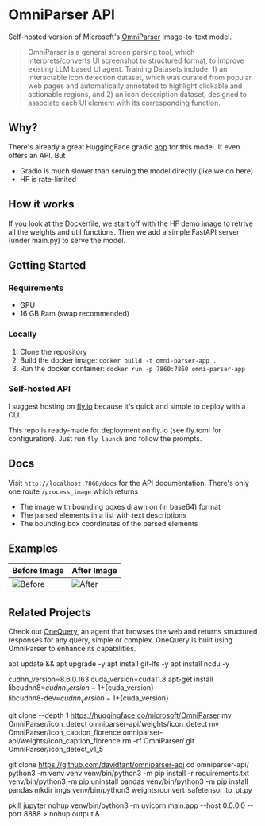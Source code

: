 # OmniParser API

Self-hosted version of Microsoft's [OmniParser](https://huggingface.co/microsoft/OmniParser) Image-to-text model.

> OmniParser is a general screen parsing tool, which interprets/converts UI screenshot to structured format, to improve existing LLM based UI agent. Training Datasets include: 1) an interactable icon detection dataset, which was curated from popular web pages and automatically annotated to highlight clickable and actionable regions, and 2) an icon description dataset, designed to associate each UI element with its corresponding function.

## Why?

There's already a great HuggingFace gradio [app](https://huggingface.co/spaces/microsoft/OmniParser) for this model. It even offers an API. But

- Gradio is much slower than serving the model directly (like we do here)
- HF is rate-limited

## How it works

If you look at the Dockerfile, we start off with the HF demo image to retrive all the weights and util functions. Then we add a simple FastAPI server (under main.py) to serve the model.

## Getting Started

### Requirements

- GPU
- 16 GB Ram (swap recommended)

### Locally

1. Clone the repository
2. Build the docker image: `docker build -t omni-parser-app .`
3. Run the docker container: `docker run -p 7860:7860 omni-parser-app`

### Self-hosted API

I suggest hosting on [fly.io](https://fly.io) because it's quick and simple to deploy with a CLI.

This repo is ready-made for deployment on fly.io (see fly.toml for configuration). Just run `fly launch` and follow the prompts.

## Docs

Visit `http://localhost:7860/docs` for the API documentation. There's only one route `/process_image` which returns

- The image with bounding boxes drawn on (in base64) format
- The parsed elements in a list with text descriptions
- The bounding box coordinates of the parsed elements

## Examples

| Before Image                       | After Image                   |
| ---------------------------------- | ----------------------------- |
| ![Before](examples/screenshot.png) | ![After](examples/after.webp) |

## Related Projects

Check out [OneQuery](https://query-rho.vercel.app), an agent that browses the web and returns structured responses for any query, simple or complex. OneQuery is built using OmniParser to enhance its capabilities.

apt update && apt upgrade -y
apt install git-lfs -y
apt install ncdu -y

cudnn_version=8.6.0.163
cuda_version=cuda11.8
apt-get install libcudnn8=${cudnn_version}-1+${cuda_version} \
                libcudnn8-dev=${cudnn_version}-1+${cuda_version}

git clone --depth 1 https://huggingface.co/microsoft/OmniParser
mv OmniParser/icon_detect omniparser-api/weights/icon_detect
mv OmniParser/icon_caption_florence omniparser-api/weights/icon_caption_florence
rm -rf OmniParser/.git OmniParser/icon_detect_v1_5

git clone https://github.com/davidfant/omniparser-api
cd omniparser-api/
python3 -m venv venv
venv/bin/python3 -m pip install -r requirements.txt
venv/bin/python3 -m pip uninstall pandas
venv/bin/python3 -m pip install pandas
mkdir imgs
venv/bin/python3 weights/convert_safetensor_to_pt.py

pkill jupyter
nohup venv/bin/python3 -m uvicorn main:app --host 0.0.0.0 --port 8888 > nohup.output &
